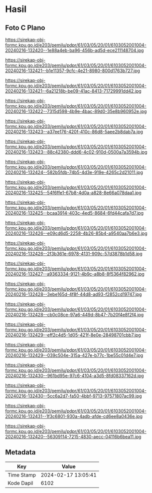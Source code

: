 # Hasil

## Foto C Plano

https://sirekap-obj-formc.kpu.go.id/e203/pemilu/pdpr/61/03/05/20/01/6103052001004-20240216-132420--1e88a4eb-ba96-456b-ad5d-ece211148704.jpg

https://sirekap-obj-formc.kpu.go.id/e203/pemilu/pdpr/61/03/05/20/01/6103052001004-20240216-132421--b1e11357-9cfc-4e21-8980-800d1763b727.jpg

https://sirekap-obj-formc.kpu.go.id/e203/pemilu/pdpr/61/03/05/20/01/6103052001004-20240216-132421--6a21218b-be09-41ac-8413-71729991dd42.jpg

https://sirekap-obj-formc.kpu.go.id/e203/pemilu/pdpr/61/03/05/20/01/6103052001004-20240216-132422--7315d598-4b9e-4bac-89d0-35e8b960952e.jpg

https://sirekap-obj-formc.kpu.go.id/e203/pemilu/pdpr/61/03/05/20/01/6103052001004-20240216-132423--a37ee176-420f-410c-86d8-5aee2b8dab7a.jpg

https://sirekap-obj-formc.kpu.go.id/e203/pemilu/pdpr/61/03/05/20/01/6103052001004-20240216-132423--88c42380-ddd6-4c02-910d-0500a7a3594b.jpg

https://sirekap-obj-formc.kpu.go.id/e203/pemilu/pdpr/61/03/05/20/01/6103052001004-20240216-132424--582b5fdb-74b5-4d3e-919e-4265c2d21011.jpg

https://sirekap-obj-formc.kpu.go.id/e203/pemilu/pdpr/61/03/05/20/01/6103052001004-20240216-132425--54f6ffe1-67b8-4d0a-a828-8e66a078daa1.jpg

https://sirekap-obj-formc.kpu.go.id/e203/pemilu/pdpr/61/03/05/20/01/6103052001004-20240216-132425--bcaa3914-403c-4ed5-8684-6fd44cafa7d7.jpg

https://sirekap-obj-formc.kpu.go.id/e203/pemilu/pdpr/61/03/05/20/01/6103052001004-20240216-132426--e09cd6d5-2258-4b26-85b4-a9540aa7b6e3.jpg

https://sirekap-obj-formc.kpu.go.id/e203/pemilu/pdpr/61/03/05/20/01/6103052001004-20240216-132426--2f3b361e-6978-4131-909c-57d3878b1d58.jpg

https://sirekap-obj-formc.kpu.go.id/e203/pemilu/pdpr/61/03/05/20/01/6103052001004-20240216-132427--a9363334-9121-4b9c-a8b8-8f5364f82962.jpg

https://sirekap-obj-formc.kpu.go.id/e203/pemilu/pdpr/61/03/05/20/01/6103052001004-20240216-132428--3ebe165d-4f8f-44d8-ad93-f2852cd19747.jpg

https://sirekap-obj-formc.kpu.go.id/e203/pemilu/pdpr/61/03/05/20/01/6103052001004-20240216-132428--cb0c08ce-97a6-449d-8b47-7b20f4e8f2f4.jpg

https://sirekap-obj-formc.kpu.go.id/e203/pemilu/pdpr/61/03/05/20/01/6103052001004-20240216-132429--eff2c4d5-1d05-421f-8e0e-28498701cbb7.jpg

https://sirekap-obj-formc.kpu.go.id/e203/pemilu/pdpr/61/03/05/20/01/6103052001004-20240216-132429--039c504e-315a-427e-b77c-1be55c01d4e7.jpg

https://sirekap-obj-formc.kpu.go.id/e203/pemilu/pdpr/61/03/05/20/01/6103052001004-20240216-132430--961bd95e-97c6-4104-a3d5-8fd08337162d.jpg

https://sirekap-obj-formc.kpu.go.id/e203/pemilu/pdpr/61/03/05/20/01/6103052001004-20240216-132430--5cc6a2d7-fa50-4bbf-9713-97571807ac99.jpg

https://sirekap-obj-formc.kpu.go.id/e203/pemilu/pdpr/61/03/05/20/01/6103052001004-20240216-132431--1f3c6801-930a-4adb-afde-cd6ee8a0436e.jpg

https://sirekap-obj-formc.kpu.go.id/e203/pemilu/pdpr/61/03/05/20/01/6103052001004-20240216-132420--56309114-7215-4830-aecc-04116b6bea11.jpg


## Metadata

| Key        | Value               |
| ---------- | ------------------- |
| Time Stamp | 2024-02-17 13:05:41 |
| Kode Dapil | 6102                |



